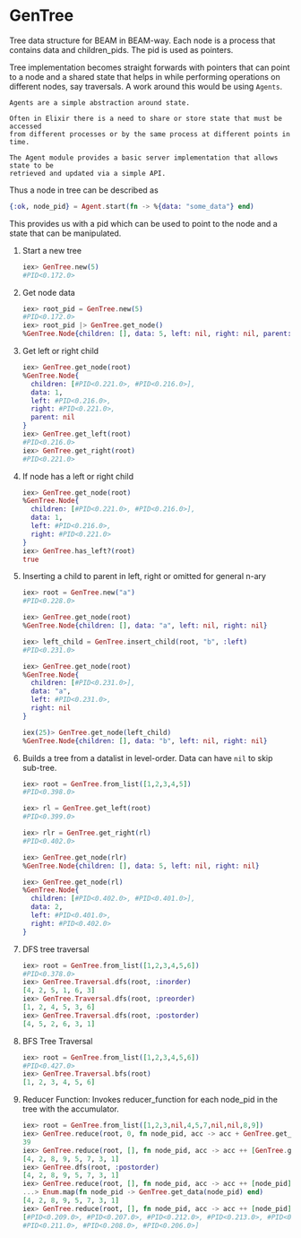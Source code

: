 # GenTree

Tree data structure for BEAM in BEAM-way. Each node is a process that contains data and children_pids. The pid is used as pointers.

Tree implementation becomes straight forwards with pointers that can point to a node and a shared state that helps in while performing operations on different nodes, say traversals.
A work around this would be using ```Agents```.

    Agents are a simple abstraction around state.

    Often in Elixir there is a need to share or store state that must be accessed
    from different processes or by the same process at different points in time.

    The Agent module provides a basic server implementation that allows state to be
    retrieved and updated via a simple API.

Thus a node in tree can be described as

  ```elixir
  {:ok, node_pid} = Agent.start(fn -> %{data: "some_data"} end)
  ```
This provides us with a pid which can be used to point to the node and a state that can be manipulated.

1. Start a new tree
    ```elixir
    iex> GenTree.new(5)
    #PID<0.172.0>
    ```

2. Get node data
    ```elixir
    iex> root_pid = GenTree.new(5)
    #PID<0.172.0>
    iex> root_pid |> GenTree.get_node()
    %GenTree.Node{children: [], data: 5, left: nil, right: nil, parent: nil}
    ```

3. Get left or right child
    ```elixir
    iex> GenTree.get_node(root)
    %GenTree.Node{
      children: [#PID<0.221.0>, #PID<0.216.0>],
      data: 1,
      left: #PID<0.216.0>,
      right: #PID<0.221.0>,
      parent: nil
    }
    iex> GenTree.get_left(root)
    #PID<0.216.0>
    iex> GenTree.get_right(root)
    #PID<0.221.0>
    ```
4. If node has a left or right child
    ```elixir
    iex> GenTree.get_node(root)
    %GenTree.Node{
      children: [#PID<0.221.0>, #PID<0.216.0>],
      data: 1,
      left: #PID<0.216.0>,
      right: #PID<0.221.0>
    }
    iex> GenTree.has_left?(root)
    true
    ```

5. Inserting a child to parent in left, right or omitted for general n-ary
    ```elixir
    iex> root = GenTree.new("a")
    #PID<0.228.0>

    iex> GenTree.get_node(root)
    %GenTree.Node{children: [], data: "a", left: nil, right: nil}

    iex> left_child = GenTree.insert_child(root, "b", :left)
    #PID<0.231.0>

    iex> GenTree.get_node(root)
    %GenTree.Node{
      children: [#PID<0.231.0>],
      data: "a",
      left: #PID<0.231.0>,
      right: nil
    }

    iex(25)> GenTree.get_node(left_child)
    %GenTree.Node{children: [], data: "b", left: nil, right: nil}
    ```

6. Builds a tree from a datalist in level-order. Data can have ```nil``` to skip sub-tree.
    ```elixir
    iex> root = GenTree.from_list([1,2,3,4,5])
    #PID<0.398.0>
    
    iex> rl = GenTree.get_left(root)
    #PID<0.399.0>
    
    iex> rlr = GenTree.get_right(rl)
    #PID<0.402.0>
    
    iex> GenTree.get_node(rlr)
    %GenTree.Node{children: [], data: 5, left: nil, right: nil}
    
    iex> GenTree.get_node(rl)
    %GenTree.Node{
      children: [#PID<0.402.0>, #PID<0.401.0>],
      data: 2,
      left: #PID<0.401.0>,
      right: #PID<0.402.0>
    }

    ```

7. DFS tree traversal
    ```elixir
    iex> root = GenTree.from_list([1,2,3,4,5,6])
    #PID<0.378.0>
    iex> GenTree.Traversal.dfs(root, :inorder)
    [4, 2, 5, 1, 6, 3]
    iex> GenTree.Traversal.dfs(root, :preorder)
    [1, 2, 4, 5, 3, 6]
    iex> GenTree.Traversal.dfs(root, :postorder)
    [4, 5, 2, 6, 3, 1]

    ```

8. BFS Tree Traversal
    ```elixir
    iex> root = GenTree.from_list([1,2,3,4,5,6])
    #PID<0.427.0>
    iex> GenTree.Traversal.bfs(root)
    [1, 2, 3, 4, 5, 6]
    
    ```

9. Reducer Function: Invokes reducer_function for each node_pid in the tree with the accumulator.
    ```elixir
    iex> root = GenTree.from_list([1,2,3,nil,4,5,7,nil,nil,8,9])
    iex> GenTree.reduce(root, 0, fn node_pid, acc -> acc + GenTree.get_data(node_pid) end)
    39
    iex> GenTree.reduce(root, [], fn node_pid, acc -> acc ++ [GenTree.get_data(node_pid)] end, [search: :dfs, order: :postorder])
    [4, 2, 8, 9, 5, 7, 3, 1]
    iex> GenTree.dfs(root, :postorder)
    [4, 2, 8, 9, 5, 7, 3, 1]
    iex> GenTree.reduce(root, [], fn node_pid, acc -> acc ++ [node_pid] end, [search: :dfs, order: :postorder]) |>
    ...> Enum.map(fn node_pid -> GenTree.get_data(node_pid) end)
    [4, 2, 8, 9, 5, 7, 3, 1]
    iex> GenTree.reduce(root, [], fn node_pid, acc -> acc ++ [node_pid] end, [search: :dfs, order: :postorder])
    [#PID<0.209.0>, #PID<0.207.0>, #PID<0.212.0>, #PID<0.213.0>, #PID<0.210.0>,
    #PID<0.211.0>, #PID<0.208.0>, #PID<0.206.0>]
    ```
